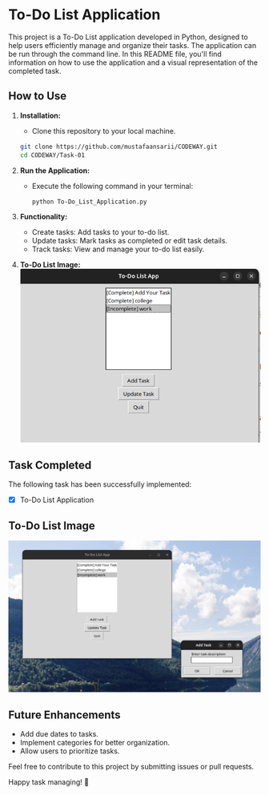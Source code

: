 # To-Do List Application

This project is a To-Do List application developed in Python, designed to help users efficiently manage and organize their tasks. The application can be run through the command line. In this README file, you'll find information on how to use the application and a visual representation of the completed task.

## How to Use

1. **Installation:**
   - Clone this repository to your local machine.
   ```bash
   git clone https://github.com/mustafaansarii/CODEWAY.git
   cd CODEWAY/Task-01
   ```

2. **Run the Application:**
   - Execute the following command in your terminal:
     ```bash
     python To-Do_List_Application.py
     ```

3. **Functionality:**
   - Create tasks: Add tasks to your to-do list.
   - Update tasks: Mark tasks as completed or edit task details.
   - Track tasks: View and manage your to-do list easily.

4. **To-Do List Image:**
   ![Task Image](assets/todo1.png)

## Task Completed

The following task has been successfully implemented:

- [x] To-Do List Application

## To-Do List Image
![Task Image](assets/todo2.png)

## Future Enhancements

- Add due dates to tasks.
- Implement categories for better organization.
- Allow users to prioritize tasks.

Feel free to contribute to this project by submitting issues or pull requests.

Happy task managing! 🚀
